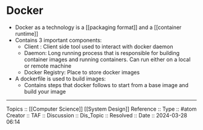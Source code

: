 # Docker

- Docker as a technology is a [[packaging format]] and a [[container runtime]]
- Contains 3 important components:
	- Client : Client side tool used to interact with docker daemon
	- Daemon: Long running process that is responsible for building container images and running containers. Can run either on a local or remote machine
	- Docker Registry: Place to store docker images
- A dockerfile is used to build images:
	- Contains steps that docker follows to start from a base image and build your image

---
Topics :: [[Computer Science]] [[System Design]]
Reference ::
Type :: #atom
Creator ::
TAF ::
Discussion ::
Dis_Topic :: 
Resolved ::
Date :: 2024-03-28 06:14
